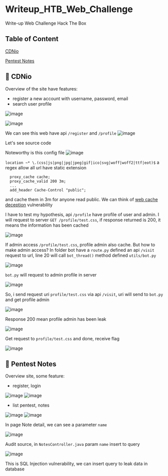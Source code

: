 # Writeup_HTB_Web_Challenge
Write-up Web Challenge Hack The Box

## Table of Content
[CDNio](#cdnio)

[Pentest Notes](#pentest-notes)
## <a name="cdnio"></a> 	:triangular_flag_on_post: CDNio
Overview of the site have features: 
- register a new account with username, password, email
- search user profile

![image](https://github.com/user-attachments/assets/d621d82a-ce68-4e16-8f6a-0f4fc5fb9633)

![image](https://github.com/user-attachments/assets/d10678e2-f424-4a92-8b24-ab72c1205b6c)

We can see this web have api `/register` and `/profile`
![image](https://github.com/user-attachments/assets/0b63a3e3-e1d6-4a65-adc0-73ce8476e5a8)

Let's see source code

Noteworthy is this config file
![image](https://github.com/user-attachments/assets/eda95f81-341a-462b-b8a2-3ab544188c91)

`location ~* \.(css|js|png|jpg|jpeg|gif|ico|svg|woff|woff2|ttf|eot)$`
a regex allow all url have static extension

```
  proxy_cache cache;
  proxy_cache_valid 200 3m;
  ...
  add_header Cache-Control "public";   
```

and cache them in 3m for anyone read public. We can think of [web cache deception](https://portswigger.net/web-security/web-cache-deception) vulnerability

I have to test my hypothesis, api `/profile` have profile of user and admin. I will request to server `GET /profile/test.css`, if response returned is 200, it means the information has been cached

![image](https://github.com/user-attachments/assets/4ff05369-028c-4a92-bc58-70b5b82b92df)

If admin access `/profile/test.css`, profile admin also cache. But how to make admin access?
In folder bot have a `route.py` defined an api `/visit` request to url, line 20 will call `bot_thread()` method defined `utils/bot.py`

![image](https://github.com/user-attachments/assets/848fbe55-6ea4-4bc4-88dc-5fddd7a8345b)

`bot.py` will request to admin profile in server

![image](https://github.com/user-attachments/assets/188bb880-6461-462b-bba4-d43c119f0a66)

So, i send request uri `profile/test.css` via api `/visit`, uri will send to `bot.py` and get profile admin

![image](https://github.com/user-attachments/assets/dd358258-cb23-4d39-95c2-7d120bcff363)

Response 200 mean profile admin has been leak

![image](https://github.com/user-attachments/assets/47c10b6a-6468-442c-a422-1beb26b75c8a)

Get request to `profile/test.css` and done, receive flag

![image](https://github.com/user-attachments/assets/e12e788e-3746-4841-aef6-c36f49f0cf5e)

## <a name="pentest-notes"></a> 	:triangular_flag_on_post: Pentest Notes
Overview site, some feature:
- register, login

![image](https://github.com/user-attachments/assets/f8323701-3cd1-4b08-865f-15be739080b5)
![image](https://github.com/user-attachments/assets/1f1cfd74-b0d9-4c7a-b29e-8204d1381e34)

- list pentest, notes

![image](https://github.com/user-attachments/assets/63b1097a-c52f-4d0d-aa95-ddd078503e5a)
![image](https://github.com/user-attachments/assets/74c5f5a9-1c4d-4a25-a0ca-7f12b8a06198)

In page Note detail, we can see a parameter `name` 

![image](https://github.com/user-attachments/assets/0e306909-5323-4f44-82b3-df2fe236cb60)

Audit source, in `NotesController.java` param `name` insert to query

![image](https://github.com/user-attachments/assets/381adc91-3d7d-46de-b204-c04a1685701f)

This is SQL Injection vulnerability, we can insert query to leak data in database
